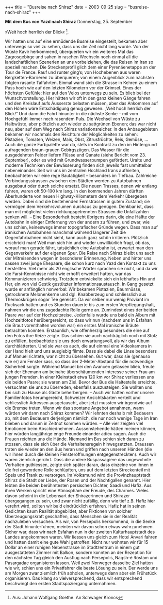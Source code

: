 +++
title = "Busreise nach Shiraz"
date = 2003-09-25
slug = "busreise-nach-shiraz"
+++

**Mit dem Bus von Yazd nach Shiraz**
Donnerstag, 25. September

»Weit hoch herrlich der Blick« [^1].

[^1]: Aus: Johann Wolfgang Goethe. An Schwager Kronos

Wir hatten uns auf eine ermüdende Busreise eingestellt, bekamen aber unterwegs so viel zu sehen, dass uns die Zeit nicht lang wurde. Von der Wüste Kavir herkommend, überquerten wir ein weiteres Mal das Zagrosgebirge und sahen in raschen Wechseln noch einmal all die landschaftlichen Szenerien an uns vorbeiziehen, die das Reisen im Iran so speziell machen. Die Streckenprofil glich dem einer Pyrenäenetappe an der Tour de France. Rauf und runter ging’s; von Hochebenen aus waren Bergketten-Barrieren zu überqueren; von einem Augenblick zum nächsten folgten rasante Talfahrten. Einmal wand sich die Strasse in Kehren zu einem Pass hoch wie auf den letzten Kilometern vor der Grimsel.
Eines der höchsten Gefühle: hier auf den Velos unterwegs zu sein. Es blieb bei der Wunschvorstellung. Hier hätten wir oft in den ganz kleinen Gänge fahren und den Kreislauf aufs Äusserste belasten müssen, aber das Ankommen auf den Höhen wäre Entschädigung genug gewesen. „Weit hoch herrlich der Blick!“ Und dann die Fahrt hinunter in die nächste Senke – mit vom Hochgefühl immer noch rasendem Puls.
Die Wechsel von Wüste zu Halbwüste, aber plötzlich auch wieder zu sattgrünen Ebenen; das war nicht neu, aber auf dem Weg nach Shiraz variationsreicher. In den Anbaugebieten bekamen wir nochmals den Reichtum der Möglichkeiten zu sehen: Pistazien, Tomaten, Weizen, Mais, Obst, Zitrusfrüchte, Reis, Gemüse, ... Auch die ganze Farbpalette war da, stets im Kontrast zu den im Hintergrund aufragenden braun-grauen Gebirgszügen.
Das Wasser für die ausgedehnten Felder liefern Flüsse und Qanate (siehe Bericht vom 23. September), oder es wird mit Grundwasserpumpen gefördert. Uralte und moderne Techniken der Bewässerung finden sich jeweils fast unmittelbar nebeneinander.
Seit wir uns im zentralen Hochland Irans aufhielten, beobachteten wir eine rege Bautätigkeit – besonders im Tiefbau. Zahlreiche Verbindungsstrassen zwischen den Städten werden zu Autobahnen ausgebaut oder durch solche ersetzt. Die neuen Trasses, denen wir entlang fuhren, waren oft 50-100 km lang. In den kommenden Jahren dürften Aberhunderte von neuen Highway-Kilometern dem Verkehr übergeben werden. Dabei sind die bestehenden Fernstrassen in gutem Zustand; sie vermögen dem Verkehrsvolumen durchaus zu genügen. Denkbar ist, dass man mit möglichst vielen richtungsgetrennten Strassen die Unfallzahlen senken will. – Eine Besonderheit besteht übrigens darin, die eine Hälfte der Autobahn in einiger Entfernung von der andern zu führen, und zwar, wie uns schien, keineswegs immer topografischer Gründe wegen. Dass man auf iranischen Autobahnen manchmal während längerer Zeit die Gegenfahrbahnen nicht sieht, kann auch ganz schön irritieren. Plötzlich erschrickt man! Weil man sich hin und wieder unwillkürlich fragt, ob das, worauf man gerade fährt, tatsächlich eine Autobahn ist, erwartet man den Gegenverkehr auf der eigenen Spur.
Die Reise nach Shiraz bleibt uns auch der Mitreisenden wegen in besonderer Erinnerung. Neben und hinter uns sassen zwei junge Ehepaare, die schon kurz nach Yazd den Kontakt zu uns herstellten. Viel mehr als 20 englische Wörter sprachen sie nicht, und da wir die Farsi-Kenntnisse nicht wie erhofft erweitert hatten, war das Kommunizieren schwierig. Trotzdem entwickelte sich ein lebhaftes Hin und Her, ein von viel Gestik gestützter Informationsaustausch. In Gang gesetzt wurde er anfänglich nonverbal: Wir bekamen Pistazien, Baumnüsse, getrocknete Melonenkerne und dgl. Knabberzeug und schliesslich aus Thermoskrügen sogar Tee gereicht. Da wir selber nur wenig Proviant im Rucksack hatten und es Stunden dauerte bis zum ersten Verpflegungshalt, nahmen wir die uns zugedachte Rolle gerne an.
Zumindest eines der beiden Paare war auf der Hochzeitsreise. Jedenfalls wurde uns bald ein Album mit Hochzeitfotos herübergereicht, so dass wir nun (nachdem uns in Esfahan die Braut vorenthalten worden war) ein erstes Mal iranische Bräute betrachten konnten. Erstaunlich, wie offenherzig besonders die eine auf den Fotos ihre Reize zeigte. Das schien sie auch nachträglich noch mit Stolz zu erfüllen, beobachtete sie uns doch erwartungsvoll, als wir das Album durchblätterten. Und sie war es auch, die auf einmal eine Videokamera in der Hand hielt und uns ausgiebig filmte. Dass sie dabei die Linse besonders auf Manuel richtete, war nicht zu übersehen. Gut war, dass sie (genauso wie er) am Fenster sass, so dass der 2-Meter-Abstand für die notwendige Sicherheit sorgte. Während Manuel bei den Avancen gelassen blieb, freute sich der Ehemann am beinahe überschäumenden Interesse seiner Frau am jungen Fremden.
In einer Kleinstadt etwa 120 km vor Shiraz verliessen uns die beiden Paare; sie waren am Ziel. Bevor der Bus die Haltestelle erreichte, versuchten sie uns zu überreden, ebenfalls auszusteigen. Sie wollten uns bei sich zu Hause als Gäste beherbergen. – Auch wir hatten vorher unsere Familienfotos herumgereicht, Schweizer Ansichtskarten verteilt und schliesslich Adressen ausgetauscht, aber jetzt mussten wir irgendwie auf die Bremse treten. Wenn wir das spontane Angebot annahmen, wann würden wir dann nach Shiraz kommen? Wir lehnten deshalb mit Bedauern ab, mit dem Bedauern derjenigen nämlich, die nur noch wenige Tage im Iran blieben und darum in Zeitnot kommen würden. – Alle vier zeigten viel Emotionen beim Abschiednehmen. Aussenstehende hätten meinen können, hier würden langjährige enge Freunde einander adieu sagen. Auch die Frauen reichten uns die Hände. Niemand im Bus schien sich daran zu stossen, dass sie sich über die Verhaltensregeln hinwegsetzten. Draussen traten sie wieder an den Bus heran und griffen nach unseren Händen (die wir ihnen durch die kleinen Fensteröffnungen entgegenstreckten). Auch wir waren ziemlich gerührt.
Dass die andere Buspassagiere das ungewohnte Verhalten guthiessen, zeigte sich später daran, dass einzelne von ihnen in die frei gewordene Rolle schlüpften, uns auf dem letzten Streckenteil mit Speis und Trank zu versorgen.
Im Volksmund wird die Provinzhauptstadt Shiraz die Stadt der Liebe, der Rosen und der Nachtigallen genannt. Hier lebten die beiden berühmtesten persischen Dichter, Saadi und Hafiz. Aus ihren Werken spricht eine Atmosphäre der Freude, des Charmes. Vieles davon scheint in die Lebensart der Shirazerinnen und Shirazer übergegangen zu sein, und zwar nicht zufällig, denn wie tief z.B. Hafiz hier verehrt wird, sollten wir bald eindrücklich erfahren. Hafiz hat in seinen Gedichten kaum Realität abgebildet, aber Fiktionen von solcher Überzeugungskraft geschaffen, dass Menschen sie in der Realität nachzuleben versuchen. Als wir, von Persepolis herkommend, in die Senke der Stadt hinunterfuhren, meinten wir davon schon etwas wahrzunehmen. Sicher war, dass wir nach Esfahan nun in der zweiten Kulturhauptstadt des Landes angekommen waren.
Wir liessen uns gleich zum Hotel Anvari fahren und hatten damit eine gute Wahl getroffen: Nicht nur wohnten wir für 15 Dollar an einer ruhigen Nebenstrasse im Stadtzentrum in einem gut ausgestatteten Zimmer mit Balkon, sondern konnten an der Rezeption für den nächsten Tag gleich den Ausflug nach Persepolis, Naqsh-é Rostam und Pasargadae organisieren lassen. Weil zwei Norweger dasselbe Ziel hatten wie wir, schien uns ein Privatfahrer die beste Lösung zu sein. Der werde uns am Morgen zwar ziemlich früh abholen, unterwegs dann aber ein Frühstück organisieren. Das klang so vielversprechend, dass wir entsprechend beschwingt den ersten Stadtspaziergang unternahmen.

